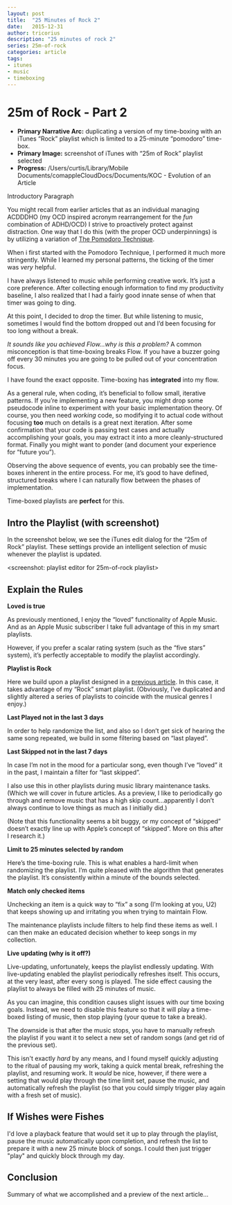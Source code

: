 ```yaml
---
layout: post
title:  "25 Minutes of Rock 2"
date:   2015-12-31
author: tricorius
description: "25 minutes of rock 2"
series: 25m-of-rock
categories: article
tags:
- itunes
- music
- timeboxing
---
```


# 25m of Rock - Part 2

* **Primary Narrative Arc:** duplicating a version of my time-boxing with an iTunes “Rock” playlist which is limited to a 25-minute “pomodoro” time-box.
* **Primary Image:** screenshot of iTunes with “25m of Rock” playlist selected
* **Progress:** /Users/curtis/Library/Mobile Documents/comappleCloudDocs/Documents/KOC - Evolution of an Article

Introductory Paragraph

You might recall from earlier articles that as an individual managing ACDDDHO (my OCD inspired acronym rearrangement for the *fun* combination of ADHD/OCD) I strive to  proactively protect against distraction. One way that I do this (with the proper OCD underpinnings) is by utilizing a variation of [The Pomodoro Technique](http://pomodorotechnique.com/get-started/).

When i first started with the Pomodoro Technique, I performed it much more stringently. While I learned my personal patterns, the ticking of the timer was *very* helpful. 

I have always listened to music while performing creative work. It’s just a core preference. After collecting enough information to find my productivity baseline, I also realized that I had a fairly good innate sense of when that timer was going to ding.

At this point, I decided to drop the timer. But while listening to music, sometimes I would find the bottom dropped out and I’d been focusing for too long without a break.

*It sounds like you achieved Flow…why is this a problem?* A common misconception is that time-boxing breaks Flow. If you have a buzzer going off every 30 minutes you are going to be pulled out of your concentration focus.

I have found the exact opposite. Time-boxing has **integrated** into my flow.

As a general rule, when coding, it’s beneficial to follow small, iterative patterns. If you’re implementing a new feature, you might drop some pseudocode inline to experiment with your basic implementation theory. Of course, you then need *working* code, so modifying it to actual code without focusing **too** much on details is a great next iteration. After some confirmation that your code is passing test cases and actually accomplishing your goals, you may extract it into a more cleanly-structured format. Finally you might want to ponder (and document your experience for “future you”).

Observing the above sequence of events, you can probably see the time-boxes inherent in the entire process. For me, it’s good to have defined, structured breaks where I can naturally flow between the phases of implementation.

Time-boxed playlists are **perfect** for this.

## Intro the Playlist (with screenshot)

In the screenshot below, we see the iTunes edit dialog for the “25m of Rock” playlist. These settings provide an intelligent selection of music whenever the playlist is updated.

\<screenshot: playlist editor for 25m-of-rock playlist\>

## Explain the Rules

**Loved is true**

As previously mentioned, I enjoy the “loved” functionality of Apple Music. And as an Apple Music subscriber I take full advantage of this in my smart playlists.

However, if you prefer a scalar rating system (such as the “five stars” system), it’s perfectly acceptable to modify the playlist accordingly.

**Playlist is Rock**

Here we build upon a playlist designed in a [previous article](http://knightsoftheoldcode.com/article/2015/12/17/25minutes-of-rock/#playlists). In this case, it takes advantage of my “Rock” smart  playlist. (Obviously, I’ve duplicated and slightly altered a series of playlists to coincide with the musical genres I enjoy.)

**Last Played not in the last 3 days**

In order to help randomize the list, and also so I don’t get sick of hearing the same song repeated, we build in some filtering based on “last played”.

**Last Skipped not in the last 7 days**

In case I’m not in the mood for a particular song, even though I’ve “loved” it in the past, I maintain a filter for “last skipped”.
  
I also use this in other playlists during music library maintenance tasks. (Which we will cover in future articles. As a preview, I like to periodically go through and remove music that has a high skip count…apparently I don’t always continue to love things as much as I initially did.)

(Note that this functionality seems a bit buggy, or my concept of “skipped” doesn’t exactly line up with Apple’s concept of “skipped”. More on this after I research it.)

**Limit to 25 minutes selected by random**

Here’s the time-boxing rule. This is what enables a hard-limit when randomizing the playlist. I’m quite pleased with the algorithm that generates the playlist. It’s consistently within a minute of the bounds selected.

**Match only checked items**

Unchecking an item is a quick way to “fix” a song (I’m looking at you, U2) that keeps showing up and irritating you when trying to maintain Flow.

The maintenance playlists include filters to help find these items as well. I can then make an educated decision whether to keep songs in my collection. 

**Live updating (why is it off?)**

Live-updating, unfortunately, keeps the playlist endlessly updating. With live-updating enabled the playlist periodically refreshes itself. This occurs, at the very least, after every song is played. The side effect causing the playlist to always be filled with 25 minutes of music.

As you can imagine, this condition causes slight issues with our time boxing goals. Instead, we need to disable this feature so that it will play a time-boxed listing of music, then stop playing (your queue to take a break).

The downside is that after the music stops, you have to manually refresh the playlist if you want it to select a new set of random songs (and get rid of the previous set).

This isn't exactly *hard* by any means, and I found myself quickly adjusting to the ritual of pausing my work, taking a quick mental break, refreshing the playlist, and resuming work. It *would* be nice, however, if there were a setting that would play through the time limit set, pause the music, and automatically refresh the playlist (so that you could simply trigger play again with a fresh set of music).

## If Wishes were Fishes

I'd love a playback feature that would set it up to play through the playlist, pause the music automatically upon completion, and refresh the list to prepare it with a new 25 minute block of songs. I could then just trigger "play" and quickly block through my day.

## Conclusion

Summary of what we accomplished and a preview of the next article…